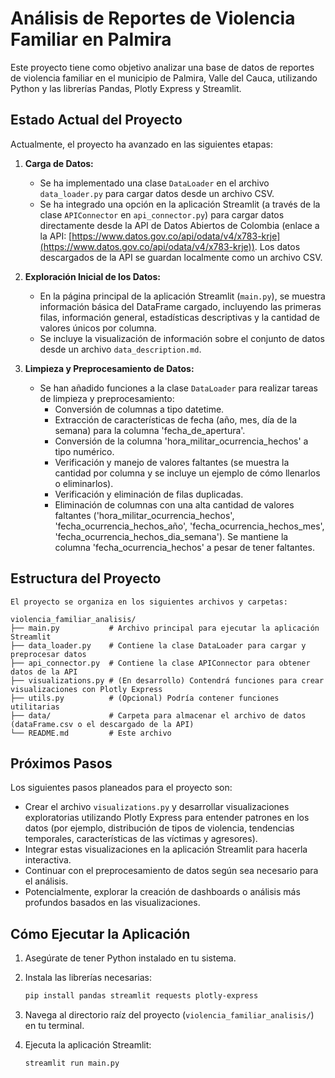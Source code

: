 # Análisis de Reportes de Violencia Familiar en Palmira

Este proyecto tiene como objetivo analizar una base de datos de reportes de violencia familiar en el municipio de Palmira, Valle del Cauca, utilizando Python y las librerías Pandas, Plotly Express y Streamlit.

## Estado Actual del Proyecto

Actualmente, el proyecto ha avanzado en las siguientes etapas:

1. **Carga de Datos:**
    * Se ha implementado una clase `DataLoader` en el archivo `data_loader.py` para cargar datos desde un archivo CSV.
    * Se ha integrado una opción en la aplicación Streamlit (a través de la clase `APIConnector` en `api_connector.py`) para cargar datos directamente desde la API de Datos Abiertos de Colombia (enlace a la API: [https://www.datos.gov.co/api/odata/v4/x783-krje](https://www.datos.gov.co/api/odata/v4/x783-krje)). Los datos descargados de la API se guardan localmente como un archivo CSV.

2. **Exploración Inicial de los Datos:**
    * En la página principal de la aplicación Streamlit (`main.py`), se muestra información básica del DataFrame cargado, incluyendo las primeras filas, información general, estadísticas descriptivas y la cantidad de valores únicos por columna.
    * Se incluye la visualización de información sobre el conjunto de datos desde un archivo `data_description.md`.

3. **Limpieza y Preprocesamiento de Datos:**
    * Se han añadido funciones a la clase `DataLoader` para realizar tareas de limpieza y preprocesamiento:
        * Conversión de columnas a tipo datetime.
        * Extracción de características de fecha (año, mes, día de la semana) para la columna 'fecha\_de\_apertura'.
        * Conversión de la columna 'hora\_militar\_ocurrencia\_hechos' a tipo numérico.
        * Verificación y manejo de valores faltantes (se muestra la cantidad por columna y se incluye un ejemplo de cómo llenarlos o eliminarlos).
        * Verificación y eliminación de filas duplicadas.
        * Eliminación de columnas con una alta cantidad de valores faltantes ('hora\_militar\_ocurrencia\_hechos', 'fecha\_ocurrencia\_hechos\_año', 'fecha\_ocurrencia\_hechos\_mes', 'fecha\_ocurrencia\_hechos\_dia\_semana'). Se mantiene la columna 'fecha\_ocurrencia\_hechos' a pesar de tener faltantes.

## Estructura del Proyecto

```Text
El proyecto se organiza en los siguientes archivos y carpetas:

violencia_familiar_analisis/
├── main.py           # Archivo principal para ejecutar la aplicación Streamlit
├── data_loader.py    # Contiene la clase DataLoader para cargar y preprocesar datos
├── api_connector.py  # Contiene la clase APIConnector para obtener datos de la API
├── visualizations.py # (En desarrollo) Contendrá funciones para crear visualizaciones con Plotly Express
├── utils.py          # (Opcional) Podría contener funciones utilitarias
├── data/             # Carpeta para almacenar el archivo de datos (dataFrame.csv o el descargado de la API)
└── README.md         # Este archivo
```

## Próximos Pasos

Los siguientes pasos planeados para el proyecto son:

* Crear el archivo `visualizations.py` y desarrollar visualizaciones exploratorias utilizando Plotly Express para entender patrones en los datos (por ejemplo, distribución de tipos de violencia, tendencias temporales, características de las víctimas y agresores).
* Integrar estas visualizaciones en la aplicación Streamlit para hacerla interactiva.
* Continuar con el preprocesamiento de datos según sea necesario para el análisis.
* Potencialmente, explorar la creación de dashboards o análisis más profundos basados en las visualizaciones.

## Cómo Ejecutar la Aplicación

1. Asegúrate de tener Python instalado en tu sistema.
2. Instala las librerías necesarias:

    ```bash
    pip install pandas streamlit requests plotly-express
    ```

3. Navega al directorio raíz del proyecto (`violencia_familiar_analisis/`) en tu terminal.
4. Ejecuta la aplicación Streamlit:

    ```bash
    streamlit run main.py
    ```
